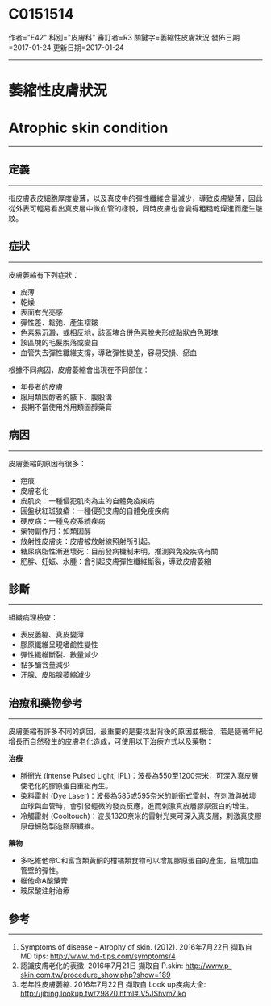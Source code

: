 # C0151514
作者="E42"
科別="皮膚科"
審訂者=R3
關鍵字=萎縮性皮膚狀況
發佈日期=2017-01-24
更新日期=2017-01-24

----------
# 萎縮性皮膚狀況
# Atrophic skin condition
----------
## 定義
----------

指皮膚表皮細胞厚度變薄，以及真皮中的彈性纖維含量減少，導致皮膚變薄，因此從外表可輕易看出真皮層中微血管的樣貌，同時皮膚也會變得粗糙乾燥進而產生皺紋。

## 症狀
----------

皮膚萎縮有下列症狀：

- 皮薄
- 乾燥
- 表面有光亮感
- 彈性差、鬆弛、產生褶皺
- 色素易沉澱，或相反地，該區塊合併色素脫失形成點狀白色斑塊
- 該區塊的毛髮脫落或變白
- 血管失去彈性纖維支撐，導致彈性變差，容易受損、瘀血

根據不同病因，皮膚萎縮會出現在不同部位：

- 年長者的皮膚
- 服用類固醇者的腋下、腹股溝
- 長期不當使用外用類固醇藥膏
## 病因
----------

皮膚萎縮的原因有很多：

- 疤痕
- 皮膚老化
- 皮肌炎：一種侵犯肌肉為主的自體免疫疾病
- 圓盤狀紅斑狼瘡：一種侵犯皮膚的自體免疫疾病
- 硬皮病：一種免疫系統疾病
- 藥物副作用：如類固醇
- 放射性皮膚炎：皮膚被放射線照射所引起。
- 糖尿病脂性漸進壞死：目前發病機制未明，推測與免疫疾病有關 
- 肥胖、妊娠、水腫：會引起皮膚彈性纖維斷裂，導致皮膚萎縮
## 診斷
----------

組織病理檢查：

- 表皮萎縮、真皮變薄
- 膠原纖維呈現嗜鹼性變性
- 彈性纖維斷裂、數量減少
- 黏多醣含量減少
- 汗腺、皮脂腺萎縮減少
## 治療和藥物參考
----------

皮膚萎縮有許多不同的病因，最重要的是要找出背後的原因並根治，若是隨著年紀增長而自然發生的皮膚老化造成，可使用以下治療方式以及藥物：

**治療**

- 脈衝光 (Intense Pulsed Light, IPL)：波長為550至1200奈米，可深入真皮層使老化的膠原蛋白重組再生。
- 染料雷射 (Dye Laser)：波長為585或595奈米的脈衝式雷射，在刺激與破壞血球與血管時，會引發輕微的發炎反應，進而刺激真皮層膠原蛋白的增生。
- 冷觸雷射 (Cooltouch)：波長1320奈米的雷射光束可深入真皮層，刺激真皮膠原母細胞製造膠原纖維。

**藥物**

- 多吃維他命C和富含類黃酮的柑橘類食物可以增加膠原蛋白的產生，且增加血管壁的彈性。
- 維他命A酸藥膏
- 玻尿酸注射治療
## 參考
----------
1. Symptoms of disease - Atrophy of skin. (2012). 2016年7月22日 擷取自 MD tips: http://www.md-tips.com/symptoms/4
2. 認識皮膚老化的表徵.  2016年7月21日 擷取自 P.skin:
  http://www.p-skin.com.tw/procedure_show.php?show=189
3. 老年性皮膚萎縮. 2016年7月22日 擷取自 Look up疾病大全: http://jibing.lookup.tw/29820.html#.V5JShvm7iko


